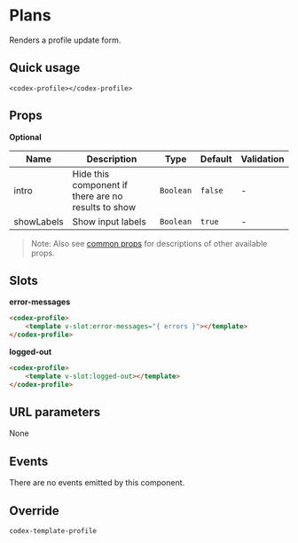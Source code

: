 # Plans

Renders a profile update form.

## Quick usage

```vue
<codex-profile></codex-profile>
```

## Props

**Optional**

| Name | Description | Type | Default | Validation |
| - | - | - | - | - |
| intro | Hide this component if there are no results to show | `Boolean` | `false` | - |
| showLabels | Show input labels | `Boolean` | `true` | - |


> Note: Also see [common props](./shared/CommonProps.md) for descriptions of other available props.

## Slots

**error-messages**

```html
<codex-profile>
	<template v-slot:error-messages="{ errors }"></template>
</codex-profile>
```

**logged-out**

```html
<codex-profile>
	<template v-slot:logged-out></template>
</codex-profile>
```

## URL parameters

None

## Events

There are no events emitted by this component.

## Override

`
codex-template-profile
`


